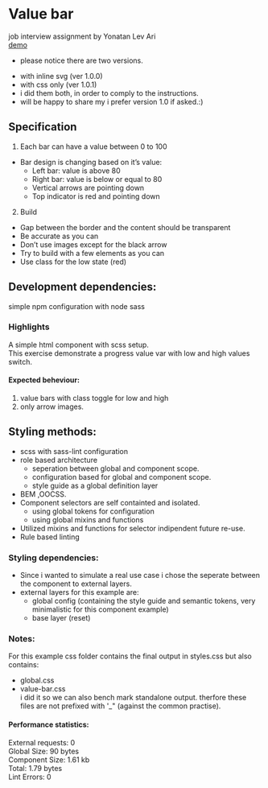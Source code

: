 # Value bar
job interview assignment by Yonatan Lev Ari  
[demo](https://3dyonic.github.io/value-bars/.)

* please notice there are two versions.  
- with inline svg (ver 1.0.0)
- with css only (ver 1.0.1)
- i did them both, in order to comply to the instructions.
- will be happy to share my i prefer version 1.0 if asked.:)

## Specification
1. Each bar can have a value between 0 to 100  
  - Bar design is changing based on it’s value:
    - Left bar: value is above 80
    - Right bar: value is below or equal to 80  
    - Vertical arrows are pointing down  
    - Top indicator is red and pointing down
2. Build 
  - Gap between the border and the content should be transparent  
  - Be accurate as you can  
  - Don’t use images except for the black arrow  
  - Try to build with a few elements as you can  
  - Use class for the low state (red)

## Development dependencies:
simple npm configuration with node sass


### Highlights
A simple html component with scss setup.  
This exercise demonstrate a progress value var with low and high values switch. 

#### Expected beheviour: 
1. value bars with class toggle for low and high
1. only arrow images.

## Styling methods: 
- scss with sass-lint configuration
- role based architecture
  - seperation between global and component scope.
  - configuration based for global and component scope.
  - style guide as a global definition layer
- BEM ,OOCSS.
- Component selectors are self containted and isolated.  
  - using global tokens for configuration
  - using global mixins and functions
- Utilized mixins and functions for selector indipendent future re-use.
- Rule based linting


### Styling dependencies: 
- Since i wanted to simulate a real use case i chose the seperate between the component to external layers.
- external layers for this example are:
  - global config (containing the style guide and semantic tokens, very minimalistic for this component example)
  - base layer (reset)

### Notes:
For this example css folder contains the final output in styles.css but also contains:  
- global.css  
- value-bar.css  
i did it so we can also bench mark standalone output. 
therfore these files are not prefixed with '_" (against the common practise).

#### Performance statistics:
External requests: 0  
Global Size: 90 bytes  
Component Size: 1.61 kb  
Total: 1.79 bytes    
Lint Errors: 0

